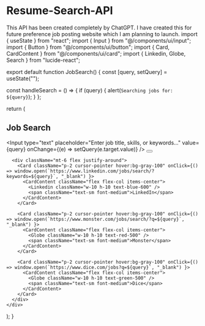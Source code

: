 # Resume-Search-API
This API has been created completely by ChatGPT. I have created this for future preference job posting website which I am planning to launch.
import { useState } from "react";
import { Input } from "@/components/ui/input";
import { Button } from "@/components/ui/button";
import { Card, CardContent } from "@/components/ui/card";
import { Linkedin, Globe, Search } from "lucide-react";

export default function JobSearch() {
  const [query, setQuery] = useState("");

  const handleSearch = () => {
    if (query) {
      alert(`Searching jobs for: ${query}`);
    }
  };

  return (
    <div className="max-w-2xl mx-auto mt-10 p-4 border rounded-lg shadow-lg bg-white">
      <h2 className="text-xl font-bold mb-4">Job Search</h2>
      <div className="flex gap-2">
        <Input
          type="text"
          placeholder="Enter job title, skills, or keywords..."
          value={query}
          onChange={(e) => setQuery(e.target.value)}
        />
        <Button onClick={handleSearch}>
          <Search className="w-5 h-5" />
        </Button>
      </div>
      
      <div className="mt-6 flex justify-around">
        <Card className="p-2 cursor-pointer hover:bg-gray-100" onClick={() => window.open(`https://www.linkedin.com/jobs/search/?keywords=${query}`, "_blank") }>
          <CardContent className="flex flex-col items-center">
            <Linkedin className="w-10 h-10 text-blue-600" />
            <span className="text-sm font-medium">LinkedIn</span>
          </CardContent>
        </Card>

        <Card className="p-2 cursor-pointer hover:bg-gray-100" onClick={() => window.open(`https://www.monster.com/jobs/search/?q=${query}`, "_blank") }>
          <CardContent className="flex flex-col items-center">
            <Globe className="w-10 h-10 text-red-500" />
            <span className="text-sm font-medium">Monster</span>
          </CardContent>
        </Card>

        <Card className="p-2 cursor-pointer hover:bg-gray-100" onClick={() => window.open(`https://www.dice.com/jobs?q=${query}`, "_blank") }>
          <CardContent className="flex flex-col items-center">
            <Globe className="w-10 h-10 text-green-500" />
            <span className="text-sm font-medium">Dice</span>
          </CardContent>
        </Card>
      </div>
    </div>
  );
}
